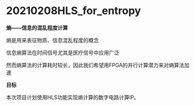 # 20210208HLS_for_entropy
**熵——信息的混乱程度计算**

熵是用来表征物质、信息混乱程度的概念

信息熵算法在时间信号尤其是医疗信号中应用广泛

然而熵算法的计算耗时较长，因此我们希望用FPGA的并行计算潜力来对熵算法加速



**目标**

本次项目计划使用HLS功能实现熵计算的数字电路计算IP。
